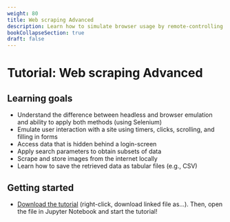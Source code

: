 ```yaml
---
weight: 80
title: Web scraping Advanced
description: Learn how to simulate browser usage by remote-controlling Chrome using chromedriver.
bookCollapseSection: true
draft: false
---
```


# Tutorial: Web scraping Advanced

## Learning goals
- Understand the difference between headless and browser emulation and ability to apply both methods (using Selenium)
- Emulate user interaction with a site using timers, clicks, scrolling, and filling in forms
- Access data that is hidden behind a login-screen
- Apply search parameters to obtain subsets of data
- Scrape and store images from the internet locally
- Learn how to save the retrieved data as tabular files (e.g., CSV)

## Getting started
- [Download the tutorial](webscraping-advanced.ipynb) (right-click, download linked file as...). Then, open the file in Jupyter Notebook and start the tutorial!
